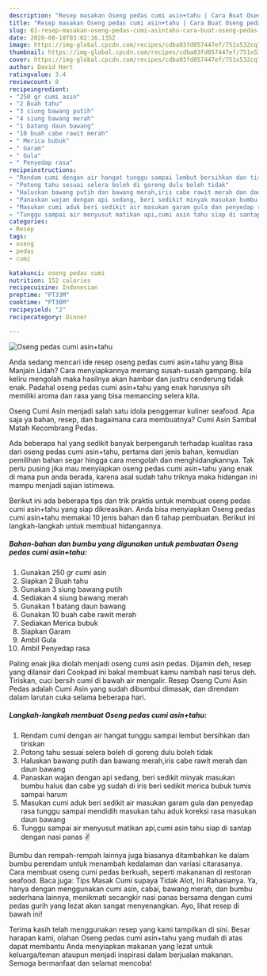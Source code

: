```yaml
---
description: "Resep masakan Oseng pedas cumi asin+tahu | Cara Buat Oseng pedas cumi asin+tahu Yang Bisa Manjain Lidah"
title: "Resep masakan Oseng pedas cumi asin+tahu | Cara Buat Oseng pedas cumi asin+tahu Yang Bisa Manjain Lidah"
slug: 61-resep-masakan-oseng-pedas-cumi-asintahu-cara-buat-oseng-pedas-cumi-asintahu-yang-bisa-manjain-lidah
date: 2020-08-18T03:02:16.135Z
image: https://img-global.cpcdn.com/recipes/cdba03fd057447ef/751x532cq70/oseng-pedas-cumi-asintahu-foto-resep-utama.jpg
thumbnail: https://img-global.cpcdn.com/recipes/cdba03fd057447ef/751x532cq70/oseng-pedas-cumi-asintahu-foto-resep-utama.jpg
cover: https://img-global.cpcdn.com/recipes/cdba03fd057447ef/751x532cq70/oseng-pedas-cumi-asintahu-foto-resep-utama.jpg
author: David Hart
ratingvalue: 3.4
reviewcount: 8
recipeingredient:
- "250 gr cumi asin"
- "2 Buah tahu"
- "3 siung bawang putih"
- "4 siung bawang merah"
- "1 batang daun bawang"
- "10 buah cabe rawit merah"
- " Merica bubuk"
- " Garam"
- " Gula"
- " Penyedap rasa"
recipeinstructions:
- "Rendam cumi dengan air hangat tunggu sampai lembut bersihkan dan tiriskan"
- "Potong tahu sesuai selera boleh di goreng dulu boleh tidak"
- "Haluskan bawang putih dan bawang merah,iris cabe rawit merah dan daun bawang"
- "Panaskan wajan dengan api sedang, beri sedikit minyak masukan bumbu halus dan cabe yg sudah di iris beri sedikit merica bubuk tumis sampai harum"
- "Masukan cumi aduk beri sedikit air masukan garam gula dan penyedap rasa tunggu sampai mendidih masukan tahu aduk koreksi rasa masukan daun bawang"
- "Tunggu sampai air menyusut matikan api,cumi asin tahu siap di santap dengan nasi panas ✌"
categories:
- Resep
tags:
- oseng
- pedas
- cumi

katakunci: oseng pedas cumi 
nutrition: 152 calories
recipecuisine: Indonesian
preptime: "PT33M"
cooktime: "PT30M"
recipeyield: "2"
recipecategory: Dinner

---
```



![Oseng pedas cumi asin+tahu](https://img-global.cpcdn.com/recipes/cdba03fd057447ef/751x532cq70/oseng-pedas-cumi-asintahu-foto-resep-utama.jpg)

Anda sedang mencari ide resep oseng pedas cumi asin+tahu yang Bisa Manjain Lidah? Cara menyiapkannya memang susah-susah gampang. bila keliru mengolah maka hasilnya akan hambar dan justru cenderung tidak enak. Padahal oseng pedas cumi asin+tahu yang enak harusnya sih memiliki aroma dan rasa yang bisa memancing selera kita.

Oseng Cumi Asin menjadi salah satu idola penggemar kuliner seafood. Apa saja ya bahan, resep, dan bagaimana cara membuatnya? Cumi Asin Sambal Matah Kecombrang Pedas.

Ada beberapa hal yang sedikit banyak berpengaruh terhadap kualitas rasa dari oseng pedas cumi asin+tahu, pertama dari jenis bahan, kemudian pemilihan bahan segar hingga cara mengolah dan menghidangkannya. Tak perlu pusing jika mau menyiapkan oseng pedas cumi asin+tahu yang enak di mana pun anda berada, karena asal sudah tahu triknya maka hidangan ini mampu menjadi sajian istimewa.


Berikut ini ada beberapa tips dan trik praktis untuk membuat oseng pedas cumi asin+tahu yang siap dikreasikan. Anda bisa menyiapkan Oseng pedas cumi asin+tahu memakai 10 jenis bahan dan 6 tahap pembuatan. Berikut ini langkah-langkah untuk membuat hidangannya.

<!--inarticleads1-->

##### Bahan-bahan dan bumbu yang digunakan untuk pembuatan Oseng pedas cumi asin+tahu:

1. Gunakan 250 gr cumi asin
1. Siapkan 2 Buah tahu
1. Gunakan 3 siung bawang putih
1. Sediakan 4 siung bawang merah
1. Gunakan 1 batang daun bawang
1. Gunakan 10 buah cabe rawit merah
1. Sediakan  Merica bubuk
1. Siapkan  Garam
1. Ambil  Gula
1. Ambil  Penyedap rasa


Paling enak jika diolah menjadi oseng cumi asin pedas. Dijamin deh, resep yang dilansir dari Cookpad ini bakal membuat kamu nambah nasi terus deh. Tiriskan, cuci bersih cumi di bawah air mengalir. Resep Oseng Cumi Asin Pedas adalah Cumi Asin yang sudah dibumbui dimasak, dan direndam dalam larutan cuka selama beberapa hari. 

<!--inarticleads2-->

##### Langkah-langkah membuat Oseng pedas cumi asin+tahu:

1. Rendam cumi dengan air hangat tunggu sampai lembut bersihkan dan tiriskan
1. Potong tahu sesuai selera boleh di goreng dulu boleh tidak
1. Haluskan bawang putih dan bawang merah,iris cabe rawit merah dan daun bawang
1. Panaskan wajan dengan api sedang, beri sedikit minyak masukan bumbu halus dan cabe yg sudah di iris beri sedikit merica bubuk tumis sampai harum
1. Masukan cumi aduk beri sedikit air masukan garam gula dan penyedap rasa tunggu sampai mendidih masukan tahu aduk koreksi rasa masukan daun bawang
1. Tunggu sampai air menyusut matikan api,cumi asin tahu siap di santap dengan nasi panas ✌


Bumbu dan rempah-rempah lainnya juga biasanya ditambahkan ke dalam bumbu perendam untuk menambah kedalaman dan variasi citarasanya. Cara membuat oseng cumi pedas berkuah, seperti makananan di restoran seafood. Baca juga: Tips Masak Cumi supaya Tidak Alot, Ini Rahasianya. Ya, hanya dengan menggunakan cumi asin, cabai, bawang merah, dan bumbu sederhana lainnya, menikmati secangkir nasi panas bersama dengan cumi pedas gurih yang lezat akan sangat menyenangkan. Ayo, lihat resep di bawah ini! 

Terima kasih telah menggunakan resep yang kami tampilkan di sini. Besar harapan kami, olahan Oseng pedas cumi asin+tahu yang mudah di atas dapat membantu Anda menyiapkan makanan yang lezat untuk keluarga/teman ataupun menjadi inspirasi dalam berjualan makanan. Semoga bermanfaat dan selamat mencoba!
